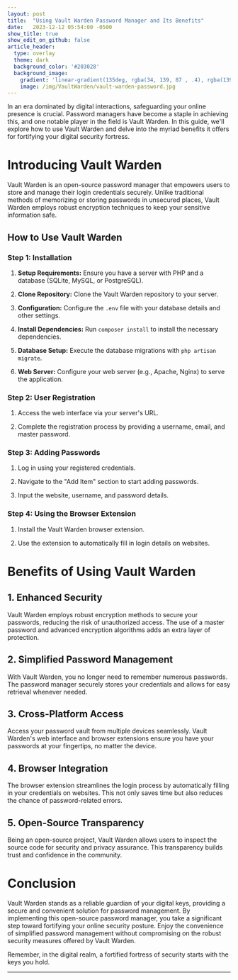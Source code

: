 ```yaml
---
layout: post
title:  "Using Vault Warden Password Manager and Its Benefits"
date:   2023-12-12 05:54:00 -0500
show_title: true
show_edit_on_github: false
article_header:
  type: overlay
  theme: dark
  background_color: '#203028'
  background_image:
    gradient: 'linear-gradient(135deg, rgba(34, 139, 87 , .4), rgba(139, 34, 139, .4))'
    image: /img/VaultWarden/vault-warden-password.jpg
---
```


In an era dominated by digital interactions, safeguarding your online presence is crucial. Password managers have become a staple in achieving this, and one notable player in the field is Vault Warden. In this guide, we'll explore how to use Vault Warden and delve into the myriad benefits it offers for fortifying your digital security fortress.

# Introducing Vault Warden

Vault Warden is an open-source password manager that empowers users to store and manage their login credentials securely. Unlike traditional methods of memorizing or storing passwords in unsecured places, Vault Warden employs robust encryption techniques to keep your sensitive information safe.

## How to Use Vault Warden

### Step 1: Installation

1. **Setup Requirements:**
   Ensure you have a server with PHP and a database (SQLite, MySQL, or PostgreSQL).

2. **Clone Repository:**
   Clone the Vault Warden repository to your server.

3. **Configuration:**
   Configure the `.env` file with your database details and other settings.

4. **Install Dependencies:**
   Run `composer install` to install the necessary dependencies.

5. **Database Setup:**
   Execute the database migrations with `php artisan migrate`.

6. **Web Server:**
   Configure your web server (e.g., Apache, Nginx) to serve the application.

### Step 2: User Registration

1. Access the web interface via your server's URL.

2. Complete the registration process by providing a username, email, and master password.

### Step 3: Adding Passwords

1. Log in using your registered credentials.

2. Navigate to the "Add Item" section to start adding passwords.

3. Input the website, username, and password details.

### Step 4: Using the Browser Extension

1. Install the Vault Warden browser extension.

2. Use the extension to automatically fill in login details on websites.

# Benefits of Using Vault Warden

## **1. Enhanced Security**

Vault Warden employs robust encryption methods to secure your passwords, reducing the risk of unauthorized access. The use of a master password and advanced encryption algorithms adds an extra layer of protection.

## **2. Simplified Password Management**

With Vault Warden, you no longer need to remember numerous passwords. The password manager securely stores your credentials and allows for easy retrieval whenever needed.

## **3. Cross-Platform Access**

Access your password vault from multiple devices seamlessly. Vault Warden's web interface and browser extensions ensure you have your passwords at your fingertips, no matter the device.

## **4. Browser Integration**

The browser extension streamlines the login process by automatically filling in your credentials on websites. This not only saves time but also reduces the chance of password-related errors.

## **5. Open-Source Transparency**

Being an open-source project, Vault Warden allows users to inspect the source code for security and privacy assurance. This transparency builds trust and confidence in the community.

# Conclusion

Vault Warden stands as a reliable guardian of your digital keys, providing a secure and convenient solution for password management. By implementing this open-source password manager, you take a significant step toward fortifying your online security posture. Enjoy the convenience of simplified password management without compromising on the robust security measures offered by Vault Warden.

Remember, in the digital realm, a fortified fortress of security starts with the keys you hold. 

---
